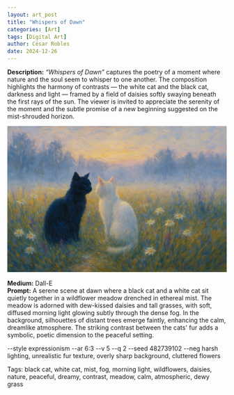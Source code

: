 ```yaml
---
layout: art_post
title: "Whispers of Dawn"
categories: [Art]
tags: [Digital Art]
author: César Robles
date: 2024-12-26
---
```

**Description:** *“Whispers of Dawn”* captures the poetry of a moment where nature and the soul seem to whisper to one another. The composition highlights the harmony of contrasts — the white cat and the black cat, darkness and light — framed by a field of daisies softly swaying beneath the first rays of the sun. The viewer is invited to appreciate the serenity of the moment and the subtle promise of a new beginning suggested on the mist-shrouded horizon.

![Whispers of Dawn](/imag/digital_art/whispers_of_dawn.jpg)

**Medium:** Dall-E\
**Prompt:** A serene scene at dawn where a black cat and a white cat sit quietly together in a wildflower meadow drenched in ethereal mist. The meadow is adorned with dew-kissed daisies and tall grasses, with soft, diffused morning light glowing subtly through the dense fog. In the background, silhouettes of distant trees emerge faintly, enhancing the calm, dreamlike atmosphere. The striking contrast between the cats' fur adds a symbolic, poetic dimension to the peaceful setting.

--style expressionism --ar 6:3 --v 5 --q 2 --seed 482739102 --neg harsh lighting, unrealistic fur texture, overly sharp background, cluttered flowers

Tags: black cat, white cat, mist, fog, morning light, wildflowers, daisies, nature, peaceful, dreamy, contrast, meadow, calm, atmospheric, dewy grass